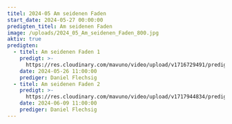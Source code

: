 ```yaml
---
titel: 2024-05 Am seidenen Faden
start_date: 2024-05-27 00:00:00
predigten_titel: Am seidenen Faden
image: /uploads/2024_05_Am_seidenen_Faden_800.jpg
aktiv: true
predigten:
  - titel: Am seidenen Faden 1
    predigt: >-
      https://res.cloudinary.com/mavuno/video/upload/v1716729491/predigten/2024-05%20Am%20Seidenen%20Faden/2024-05-26_GoDi_Mavuno_Berlin_am_seidenen_Faden_1a.mp3
    date: 2024-05-26 11:00:00
    prediger: Daniel Flechsig
  - titel: Am seidenen Faden 2
    predigt: >-
      https://res.cloudinary.com/mavuno/video/upload/v1717944834/predigten/2024-05%20Am%20Seidenen%20Faden/2024-06-09_GoDi_Mauvno_Berlin_-_Am_seidenen_Faden_2_Naaman.mp3
    date: 2024-06-09 11:00:00
    prediger: Daniel Flechsig  
---
```

